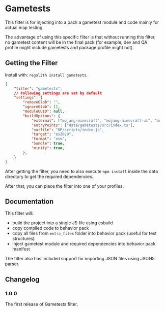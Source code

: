 # Gametests

This filter is for injecting into a pack a gametest module and code mainly for actual map testing. 

The advantage of using this specific filter is that without running this filter, no gametest content will be in the final pack (for example, dev and QA profile might include gametests and package profile might not).

## Getting the Filter

Install with: `regolith install gametests`. 

```json
{
    "filter": "gametests",
    // Following settings are set by default
    "settings": {
        "removeGlob": "",
        "ignoreGlob": [],
        "moduleUUID": null,
        "buildOptions": {
            "external": ["mojang-minecraft", "mojang-minecraft-ui", "mojang-gametest"],
            "entryPoints": ["data/gametests/src/index.ts"],
            "outfile": "BP/scripts/index.js",
            "target": "es2020",
            "format": "esm",
            "bundle": true,
            "minify": true,
        },
    }
}
```

After getting the filter, you need to also execute `npm install` inside the data directory to get the required dependencies.

After that, you can place the filter into one of your profiles.

## Documentation

This filter will:
 - build the project into a single JS file using esbuild
 - copy compiled code to behavior pack
 - copy all files from `extra_files` folder into behavior pack (useful for test structures)
 - inject gametest module and required dependencies into behavior pack manifest

The filter also has included support for importing JSON files using JSON5 parser.


## Changelog

### 1.0.0

The first release of Gametests filter.
